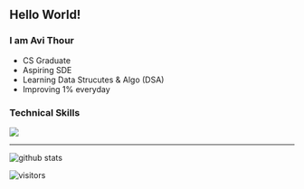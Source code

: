 ## Hello World!</h2>

### I am Avi Thour
- CS Graduate
- Aspiring SDE
- Learning Data Strucutes & Algo (DSA)
- Improving 1% everyday

### Technical Skills
<img src="https://img.shields.io/badge/-Python%203-black?style=flat&logo=python&logoColor=white"> <br />

---------------------------------------------------------------------------------------------------------------------------------------------------------------------------------
![github stats](https://github-readme-stats.vercel.app/api?username=thouravi&show_icons=true)

![visitors](https://visitor-badge.laobi.icu/badge?page_id=thouravi)
